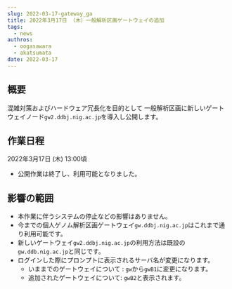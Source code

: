 ```yaml
---
slug: 2022-03-17-gateway_ga
title: 2022年3月17日 （木）一般解析区画ゲートウェイの追加
tags:
  - news
authros:
  - oogasawara
  - akatsumata
date: 2022-03-17
---
```



## 概要

混雑対策およびハードウェア冗長化を目的として
一般解析区画に新しいゲートウェイノード`gw2.ddbj.nig.ac.jp`を導入し公開します。


## 作業日程

2022年3月17日 (木) 13:00頃 

- 公開作業は終了し、利用可能となりました。


## 影響の範囲

- 本作業に伴うシステムの停止などの影響はありません。
- 今までの個人ゲノム解析区画ゲートウェイ`gw.ddbj.nig.ac.jp`はこれまで通り利用可能です。
- 新しいゲートウェイ`gw2.ddbj.nig.ac.jp`の利用方法は既設の`gw.ddb.nig.ac.jp`と同じです。
- ログインした際にプロンプトに表示されるサーバ名が変更になります。
    - いままでのゲートウェイについて : `gw`から`gwB1`に変更になります。
    - 追加されたゲートウェイについて: `gwB2`と表示されます。


